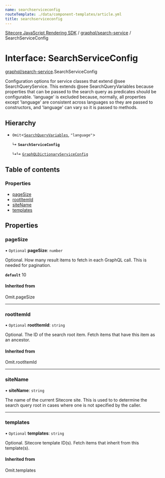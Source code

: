 ```yaml
---
name: searchserviceconfig
routeTemplate: ./data/component-templates/article.yml
title: searchserviceconfig
---
```


[Sitecore JavaScript Rendering SDK](/docs/fundamentals/ref/jss/) / [graphql/search-service](/docs/fundamentals/ref/jss/modules/graphql_search_service) / SearchServiceConfig

# Interface: SearchServiceConfig

[graphql/search-service](/docs/fundamentals/ref/jss/modules/graphql_search_service).SearchServiceConfig

Configuration options for service classes that extend @see SearchQueryService.
This extends @see SearchQueryVariables because properties that can be passed to the search query
as predicates should be configurable. 'language' is excluded because, normally, all properties
except 'language' are consistent across languages so they are passed to constructors, and
'language' can vary so it is passed to methods.

## Hierarchy

- `Omit`<[`SearchQueryVariables`](/docs/fundamentals/ref/jss/modules/graphql_search_service#searchqueryvariables), ``"language"``\>

  ↳ **`SearchServiceConfig`**

  ↳↳ [`GraphQLDictionaryServiceConfig`](/docs/fundamentals/ref/jss/interfaces/i18n_graphql_dictionary_service/graphqldictionaryserviceconfig)

## Table of contents

### Properties

- [pageSize](/docs/fundamentals/ref/jss/interfaces/graphql_search_service/searchserviceconfig#pagesize)
- [rootItemId](/docs/fundamentals/ref/jss/interfaces/graphql_search_service/searchserviceconfig#rootitemid)
- [siteName](/docs/fundamentals/ref/jss/interfaces/graphql_search_service/searchserviceconfig#sitename)
- [templates](/docs/fundamentals/ref/jss/interfaces/graphql_search_service/searchserviceconfig#templates)

## Properties

### pageSize

• `Optional` **pageSize**: `number`

Optional. How many result items to fetch in each GraphQL call. This is needed for pagination.

**`default`** 10

#### Inherited from

Omit.pageSize

___

### rootItemId

• `Optional` **rootItemId**: `string`

Optional. The ID of the search root item. Fetch items that have this item as an ancestor.

#### Inherited from

Omit.rootItemId

___

### siteName

• **siteName**: `string`

The name of the current Sitecore site. This is used to to determine the search query root
in cases where one is not specified by the caller.

___

### templates

• `Optional` **templates**: `string`

Optional. Sitecore template ID(s). Fetch items that inherit from this template(s).

#### Inherited from

Omit.templates
